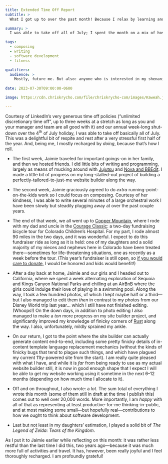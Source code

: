 ```yaml
---
title: Extended Time Off Report
subtitle: >
  What I got up to over the past month! Because I relax by learning and doing.

summary: >
  I was able to take off all of July; I spent the month on a mix of hospitality, learning, writing, programming, composing, traveling, and a tiny bit of Zelda. It was great!

tags:
  - composing
  - writing
  - software development
  - fitness

qualifiers:
  audience: >
    Mostly, future me. But also: anyone who is interested in my shenanigans.
    
date: 2023-07-30T09:00:00-0600

image: https://cdn.chriskrycho.com/file/chriskrycho-com/images/Kaweah.jpeg

---
```


Courtesy of LinkedIn’s very generous time off policies (“unlimited discretionary time off”, up to three weeks at a stretch as long as you and your manager and team are all good with it) and our annual week-long shut-down over the 4<sup>th</sup> of July holiday, I was able to take off basically all of July. This was a delightful bit of respite and rest after a very stressful first half of the year. And, being me, I mostly recharged by *doing*, because that’s how I roll.

- The first week, Jaimie traveled for important goings-on in her family, and then we hosted friends. I did little bits of writing and programming, largely as means of mucking around with [Jujutsu][jj] and [Nova and BBEdit][editors]. I made a little bit of progress on my long-stalled-out project of building a perfectly-tailored-to-just-me website builder along the way.

- The second week, Jaimie graciously agreed to do *extra* running-point-on-the-kids work so I could focus on composing. Courtesy of her kindness, I was able to write several minutes of a large orchestral work I have been slowly but steadily plugging away at over the past couple years.

- The end of that week, we all went up to [Copper Mountain][cm], where I rode with my dad and uncle in the [Courage Classic][cc]: a two-day fundraising bicycle tour for Colorado Children’s Hospital. For my part, I rode almost 90 miles in the two days, and it was wonderful. I expect to do this fundraiser ride as long as it is held: one of my daughters and a solid majority of my nieces and nephews here in Colorado have been treated there—sometimes for life-threatening situations, one as recently as a week before the tour. (This year’s fundraiser is still open, so [if you would care to donate][cc-donate], I would be honored and kids would benefit!)

- After a day back at home, Jaimie and our girls and I headed out to California, where we spent a week alternating exploration of Sequoia and Kings Canyon National Parks and chilling at an AirBnB where the girls could indulge their love of playing in a swimming pool. Along the way, I took a few hundred photos, of which I kept maybe half or a third—but I also managed to edit them *then* in contrast to my photos from our Disney World trip last year… which I still have not finished editing. (Whoops!) On the down days, in addition to photo editing I also managed to make a *ton* more progress on my site builder project, and significantly improved my knowledge of finicky corners of [Rust][r] along the way. I also, unfortunately, mildly sprained my ankle.

- On our return, I got to the point where the site builder can actually generate content end-to-end, including some pretty finicky details of in-content template language replacement mechanics (without the kinds of finicky bugs that tend to plague such things, and which have plagued my current 11ty-powered site from the start). I am really quite pleased with what I have, and while it is *far* from being ready to use as my actual website builder still, it is now in good enough shape that I expect I will be able to get my website working using it sometime in the next 6–12 months (depending on how much time I allocate to it).

- Off and on throughout, I also wrote: a *lot*. The sum total of everything I wrote this month (some of them still in draft at the time I publish this) comes out to well over 20,000 words. More importantly, I am *happy* with all of that as representing at least productive-for-me thinking-in-public, and at most making some small—but hopefully real—contributions to how we ought to think about software development.

- Last but not least in my daughters’ estimation, I played a solid bit of <cite>The Legend of Zelda: Tears of the Kingdom</cite>.

As I put it to Jaimie earlier while reflecting on this month: it was rather less restful than the last time I did this, two years ago—because it was much more full of activities and travel. It has, however, been really joyful and I feel thoroughly recharged. I am profoundly grateful!

[jj]: https://v5.chriskrycho.com/journal/jj-init/
[editors]: https://v5.chriskrycho.com/journal/reflections-on-a-month-with-nova-and-bbedit/
[cm]: https://www.coppercolorado.com
[cc]: https://www.supportchildrenscolorado.org/courage-classic/about-the-courage-classic-bicycle-tour/
[cc-donate]: https://secure.childrenscoloradofoundation.org/site/TR/CourageClassic/General?px=1270725&pg=personal&fr_id=1870
[r]: https://www.rust-lang.org
